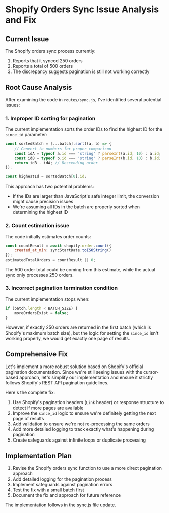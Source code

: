 # Shopify Orders Sync Issue Analysis and Fix

## Current Issue

The Shopify orders sync process currently:
1. Reports that it synced 250 orders
2. Reports a total of 500 orders 
3. The discrepancy suggests pagination is still not working correctly

## Root Cause Analysis

After examining the code in `routes/sync.js`, I've identified several potential issues:

### 1. Improper ID sorting for pagination

The current implementation sorts the order IDs to find the highest ID for the `since_id` parameter:

```javascript
const sortedBatch = [...batch].sort((a, b) => {
    // Convert to numbers for proper comparison
    const idA = typeof a.id === 'string' ? parseInt(a.id, 10) : a.id;
    const idB = typeof b.id === 'string' ? parseInt(b.id, 10) : b.id;
    return idB - idA; // Descending order
});

const highestId = sortedBatch[0].id;
```

This approach has two potential problems:
- If the IDs are larger than JavaScript's safe integer limit, the conversion might cause precision issues
- We're assuming all IDs in the batch are properly sorted when determining the highest ID

### 2. Count estimation issue

The code initially estimates order counts:

```javascript
const countResult = await shopify.order.count({
    created_at_min: syncStartDate.toISOString()
});
estimatedTotalOrders = countResult || 0;
```

The 500 order total could be coming from this estimate, while the actual sync only processes 250 orders.

### 3. Incorrect pagination termination condition

The current implementation stops when:

```javascript
if (batch.length < BATCH_SIZE) {
    moreOrdersExist = false;
}
```

However, if exactly 250 orders are returned in the first batch (which is Shopify's maximum batch size), but the logic for setting the `since_id` isn't working properly, we would get exactly one page of results.

## Comprehensive Fix

Let's implement a more robust solution based on Shopify's official pagination documentation. Since we're still seeing issues with the cursor-based approach, let's simplify our implementation and ensure it strictly follows Shopify's REST API pagination guidelines.

Here's the complete fix:

1. Use Shopify's pagination headers (`Link` header) or response structure to detect if more pages are available
2. Improve the `since_id` logic to ensure we're definitely getting the next page of results
3. Add validation to ensure we're not re-processing the same orders 
4. Add more detailed logging to track exactly what's happening during pagination
5. Create safeguards against infinite loops or duplicate processing

## Implementation Plan

1. Revise the Shopify orders sync function to use a more direct pagination approach
2. Add detailed logging for the pagination process
3. Implement safeguards against pagination errors
4. Test the fix with a small batch first
5. Document the fix and approach for future reference

The implementation follows in the sync.js file update.